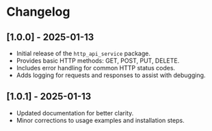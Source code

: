 

# Changelog

## [1.0.0] - 2025-01-13
- Initial release of the `http_api_service` package.
- Provides basic HTTP methods: GET, POST, PUT, DELETE.
- Includes error handling for common HTTP status codes.
- Adds logging for requests and responses to assist with debugging.

## [1.0.1] - 2025-01-13
- Updated documentation for better clarity.
- Minor corrections to usage examples and installation steps.

